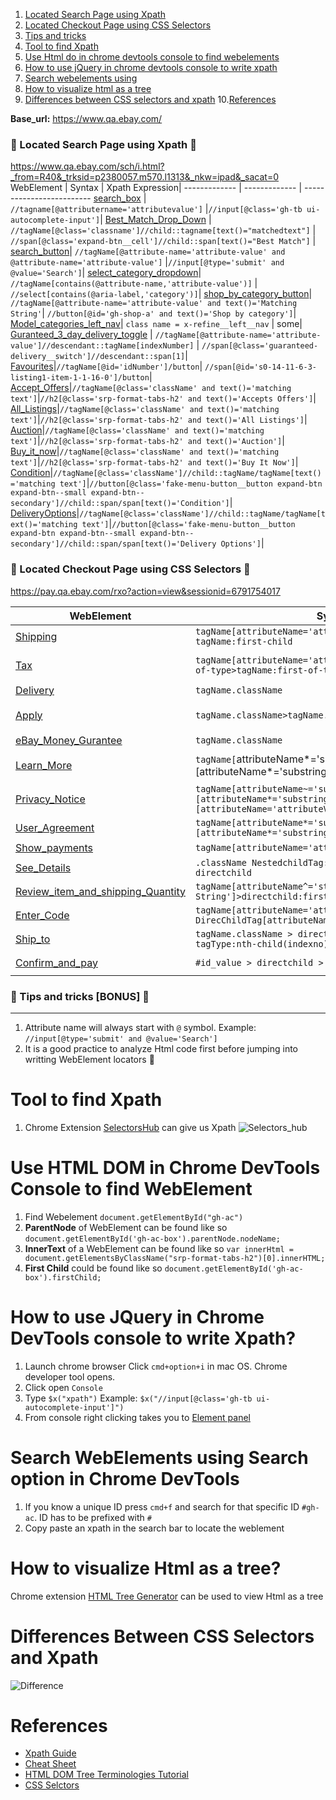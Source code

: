 1. [Located Search Page using Xpath](#eyes-located-search-page-using-xpath-eyes)
2. [Located Checkout Page using CSS Selectors](#money_mouth_face-located-checkout-page-using-css-selectors-money_mouth_face)
3. [Tips and tricks](#money_with_wings-tips-and-tricks-bonus-money_with_wings)
4. [Tool to find Xpath](#tool-to-find-xpath)
5. [Use Html do in chrome devtools console to find webelements](#use-html-dom-in-chrome-devtools-console-to-find-webelement)
6. [How to use jQuery in chrome devtools console to write xpath](#how-to-use-jquery-in-chrome-devtools-console-to-write-xpath)
7. [Search webelements using ](#search-webelements-using-search-option-in-chrome-devtools)
8. [How to visualize html as a tree](#how-to-visualize-html-as-a-tree)
9. [Differences between CSS selectors and xpath](#differences-between-css-selectors-and-xpath)
10.[References](#references)

**Base_url:** https://www.qa.ebay.com/
### :eyes: Located Search Page using Xpath :eyes:
https://www.qa.ebay.com/sch/i.html?_from=R40&_trksid=p2380057.m570.l1313&_nkw=ipad&_sacat=0                    
WebElement         | Syntax   | Xpath Expression|
------------- | -------------   | -------------------------
[search_box](https://github.corp.ebay.com/pboopathi/Xpath-CheatSheet/blob/master/Images/search_box.png)  | `//tagname[@attributername='attributevalue']` |`//input[@class='gh-tb ui-autocomplete-input']`|
[Best_Match_Drop_Down](https://github.corp.ebay.com/pboopathi/Xpath-CheatSheet/blob/master/Images/Best_Match_Drop_Down.png)  | `//tagName[@class='classname']//child::tagname[text()="matchedtext"]`    | `//span[@class='expand-btn__cell']//child::span[text()="Best Match"]` |
[search_button](https://github.corp.ebay.com/pboopathi/Xpath-CheatSheet/blob/master/Images/Search_Button.png)| `//tagName[@attribute-name='attribute-value' and @attribute-name='attribute-value']` |`//input[@type='submit' and @value='Search']`|
[select_category_dropdown](https://github.corp.ebay.com/pboopathi/Xpath-CheatSheet/blob/master/Images/Select_categoty.png)| `//tagName[contains(@attribute-name,'attribute-value')]` | `//select[contains(@aria-label,'category')]`|
[shop_by_category_button](https://github.corp.ebay.com/pboopathi/Xpath-CheatSheet/blob/master/Images/Shop_By_category.png)| `//tagName[@attribute-name='attribute-value' and text()='Matching String'`| `//button[@id='gh-shop-a' and text()='Shop by category']`|
[Model_categories_left_nav](https://github.corp.ebay.com/pboopathi/Xpath-CheatSheet/blob/master/Images/Model_category.png)| `class name = x-refine__left__nav` | some|
[Guranteed_3_day_delivery_toggle](https://github.corp.ebay.com/pboopathi/Xpath-CheatSheet/blob/master/Images/Guranteed_3_day_delivery_toggle.png) | `//tagName[@attribute-name='attribute-value']//descendant::tagName[indexNumber]` | `//span[@class='guaranteed-delivery__switch']//descendant::span[1]`|
[Favourites](https://github.corp.ebay.com/pboopathi/Xpath-CheatSheet/blob/master/Images/Favourites.png)|`//tagName[@id='idNumber']/button`| `//span[@id='s0-14-11-6-3-listing1-item-1-1-16-0']/button`|
[Accept_Offers](https://github.corp.ebay.com/pboopathi/Xpath-CheatSheet/blob/master/Images/Accept_Offers.png)|`//tagName[@class='className' and text()='matching text']`|`//h2[@class='srp-format-tabs-h2' and text()='Accepts Offers']`|
[All_Listings](https://github.corp.ebay.com/pboopathi/Xpath-CheatSheet/blob/master/Images/All_Listings.png)|`//tagName[@class='className' and text()='matching text']`|`//h2[@class='srp-format-tabs-h2' and text()='All Listings']`|
[Auction](https://github.corp.ebay.com/pboopathi/Xpath-CheatSheet/blob/master/Images/Auction.png)|`//tagName[@class='className' and text()='matching text']`|`//h2[@class='srp-format-tabs-h2' and text()='Auction']`|
[Buy_it_now](https://github.corp.ebay.com/pboopathi/Xpath-CheatSheet/blob/master/Images/Buy_it_now.png)|`//tagName[@class='className' and text()='matching text']`|`//h2[@class='srp-format-tabs-h2' and text()='Buy It Now']`|
[Condition](https://github.corp.ebay.com/pboopathi/Xpath-CheatSheet/blob/master/Images/Condition.png)|`//tagName[@class='className']//child::tagName/tagName[text()='matching text']`|`//button[@class='fake-menu-button__button expand-btn expand-btn--small expand-btn--secondary']//child::span/span[text()='Condition']`|
[DeliveryOptions](https://github.corp.ebay.com/pboopathi/Xpath-CheatSheet/blob/master/Images/DeliveryOptions.png)|`//tagName[@class='className']//child::tagName/tagName[text()='matching text']`|`//button[@class='fake-menu-button__button expand-btn expand-btn--small expand-btn--secondary']//child::span/span[text()='Delivery Options']`|

### :money_mouth_face: Located Checkout Page using CSS Selectors :money_mouth_face:
https://pay.qa.ebay.com/rxo?action=view&sessionid=6791754017

  WebElement         | Syntax   | CSS Selectors|
------------- | -------------   | -------------------------
[Shipping](https://github.corp.ebay.com/pboopathi/WebElement-Locator-PlayBook/blob/master/Images/Shipping.png)|`tagName[attributeName='attributeValue'] > tagName:first-child`|`tr[data-test-id='SHIPPING'] > td:first-child`|
[Tax](https://github.corp.ebay.com/pboopathi/WebElement-Locator-PlayBook/blob/master/Images/Tax.png)|`tagName[attributeName='attributeValue']>tagName:first-of-type>tagName:first-of-type`|`tr[data-test-id='SALES_TAX']>td:first-of-type>span:first-of-type`|
[Delivery](https://github.corp.ebay.com/pboopathi/WebElement-Locator-PlayBook/blob/master/Images/Delivery.png)|`tagName.className`|`div.section-title`|
[Apply](https://github.corp.ebay.com/pboopathi/WebElement-Locator-PlayBook/blob/master/Images/Apply.png)|`tagName.className>tagName.className:enabled`|`div.incentives-button>button.btn.btn--primary.btn--medium:enabled`|
[eBay_Money_Gurantee](https://github.corp.ebay.com/pboopathi/WebElement-Locator-PlayBook/blob/master/Images/eBay_Money_Gurantee.png)|`tagName.className`|`div.ebay-money-back`|
[Learn_More](https://github.corp.ebay.com/pboopathi/WebElement-Locator-PlayBook/blob/master/Images/Learn_More.png)|`tagName[`attributeName*='substring'][attributeName*='substring'][target='MatchingString']`|`a[title*='Opens'][href*='paying-tax'][target='_blank']`|
[Privacy_Notice](https://github.corp.ebay.com/pboopathi/WebElement-Locator-PlayBook/blob/master/Images/Privacy_Notice.png)|`tagName[attributeName~='substring'][attributeName*='substring'][attributeName='attributeValue]'`|`a[title~='Opens'][href*='privacy'][target='_blank']`|
[User_Agreement](https://github.corp.ebay.com/pboopathi/WebElement-Locator-PlayBook/blob/master/Images/User_Agreement.png)|`tagName[attributeName*='substring'][attributeName*='substring']`|`a[title*='Opens'][href*='user-agreement.html']`|
[Show_payments](https://github.corp.ebay.com/pboopathi/WebElement-Locator-PlayBook/blob/master/Images/Show_payments.png)|`tagName[attributeName='attributeValue']`|`a[data-test-id='SHOW_MORE']`|
[See_Details](https://github.corp.ebay.com/pboopathi/WebElement-Locator-PlayBook/blob/master/Images/See_Details.png)|`.className NestedchildTag:nth-last-child(indexNo) > directchild`|`.text-center.buyer-protection div:nth-last-child(1) > a`|
[Review_item_and_shipping_Quantity](https://github.corp.ebay.com/pboopathi/WebElement-Locator-PlayBook/blob/master/Images/Review_item_and_shipping_Quantity.png)|`tagName[attributeName^='starts-with-String']>directchild:first-child`|`select[id^='qty-BId']>option:first-child`|
[Enter_Code](https://github.corp.ebay.com/pboopathi/WebElement-Locator-PlayBook/blob/master/Images/Enter_Code.png)|`tagName[attributeName='attributeValue']+tagName > DirecChildTag[attributeName='attributeValue']`|`label[for='redemptionCode']+div > input[name='redemptionCode']`|
[Ship_to](https://github.corp.ebay.com/pboopathi/WebElement-Locator-PlayBook/blob/master/Images/Ship_to.png)|`tagName.className > directchild > directchild tagType:nth-child(indexno)`|`h2.module-title > span > span span:nth-child(1)`|
[Confirm_and_pay](https://github.corp.ebay.com/pboopathi/WebElement-Locator-PlayBook/blob/master/Images/Confirm_and_pay.png)|`#id_value > directchild > directchild > directchild`|`#page-form > div > button > span`|



### :money_with_wings: Tips and tricks [BONUS] :money_with_wings:
-----------------------------------------------------------------
1. Attribute name will always start with `@` symbol. Example: `//input[@type='submit' and @value='Search']`
2. It is a good practice to analyze Html code first before jumping into writting WebElement locators :thinking:

# Tool to find Xpath
1. Chrome Extension [SelectorsHub](https://chrome.google.com/webstore/detail/selectorshub/ndgimibanhlabgdgjcpbbndiehljcpfh/related?hl=en) can give us Xpath
![Selectors_hub](https://github.corp.ebay.com/pboopathi/Xpath-CheatSheet/blob/master/Images/Selectorshub.gif)


# Use HTML DOM in Chrome DevTools Console to find WebElement
1. Find Webelement `document.getElementById("gh-ac")`
2. **ParentNode** of WebElement can be found like so `document.getElementById('gh-ac-box').parentNode.nodeName;`
3. **InnerText** of a WebElement can be found like so `var innerHtml = document.getElementsByClassName("srp-format-tabs-h2")[0].innerHTML;`
4. **First Child** could be found like so `document.getElementById('gh-ac-box').firstChild;`

# How to use JQuery in Chrome DevTools console to write Xpath?
1. Launch chrome browser Click `cmd+option+i` in mac OS. Chrome developer tool opens.
2. Click open `Console`
3. Type `$x("xpath")` Example: `$x("//input[@class='gh-tb ui-autocomplete-input']")`
4. From console right clicking takes you to [Element panel](https://github.corp.ebay.com/pboopathi/Xpath-CheatSheet/blob/master/Images/Chrome_console.gif)


# Search WebElements using Search option in Chrome DevTools 
1. If you know a unique ID press `cmd+f` and search for that specific ID `#gh-ac`. ID has to be prefixed with `#`
2. Copy paste an xpath in the search bar to locate the weblement

# How to visualize Html as a tree?
 Chrome extension [HTML Tree Generator](https://chrome.google.com/webstore/detail/html-tree-generator/dlbbmhhaadfnbbdnjalilhdakfmiffeg) can be used to view Html as a tree

# Differences Between CSS Selectors and Xpath
![Difference](https://github.corp.ebay.com/pboopathi/WebElement-Locator-PlayBook/blob/master/Images/DifferencesBetweenXpathadnCSS.png)

# References
- [Xpath Guide](https://www.lambdatest.com/blog/complete-guide-for-using-xpath-in-selenium-with-examples/)
- [Cheat Sheet](https://devhints.io/xpath)
- [HTML DOM Tree Terminologies Tutorial](https://www.youtube.com/watch?v=N1Pe-wBtmx4)
- [CSS Selctors](https://saucelabs.com/resources/articles/selenium-tips-css-selectors)


